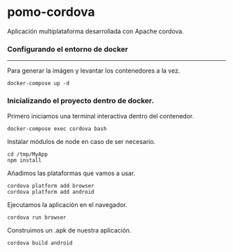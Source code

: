 # pomo-cordova

Aplicación multiplataforma desarrollada con Apache cordova.

### Configurando el entorno de docker

---

Para generar la imágen y levantar los contenedores a la vez.

```
docker-compose up -d
```

### Inicializando el proyecto dentro de docker.

Primero iniciamos una terminal interactiva dentro del contenedor.

```
docker-compose exec cordova bash
```

Instalar módulos de node en caso de ser necesario.

```
cd /tmp/MyApp
npm install
```

Añadimos las plataformas que vamos a usar.

```
cordova platform add browser
cordova platform add android
```

Ejecutamos la aplicación en el navegador.

```
cordova run browser
```

Construimos un .apk de nuestra aplicación.

```
cordova build android
```
